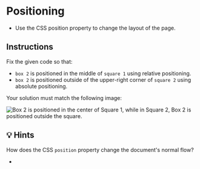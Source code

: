 # Positioning

* Use the CSS position property to change the layout of the page.

## Instructions

Fix the given code so that:

* `box 2` is positioned in the middle of `square 1` using relative positioning.
* `box 2` is positioned outside of the upper-right corner of `square 2` using absolute positioning.

Your solution must match the following image:

![Box 2 is positioned in the center of Square 1, while in Square 2, Box 2 is positioned outside the square.](./assets/image-1.png)

## 💡 Hints

How does the CSS `position` property change the document's normal flow? 



-
